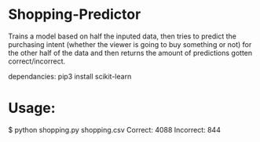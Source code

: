 # Shopping-Predictor
Trains a model based on half the inputed data, then tries to predict the purchasing intent (whether the viewer is going to buy something or not) for the other half of the data and then returns the amount of predictions gotten correct/incorrect.

dependancies:
pip3 install scikit-learn

# Usage:
$ python shopping.py shopping.csv
Correct: 4088
Incorrect: 844
